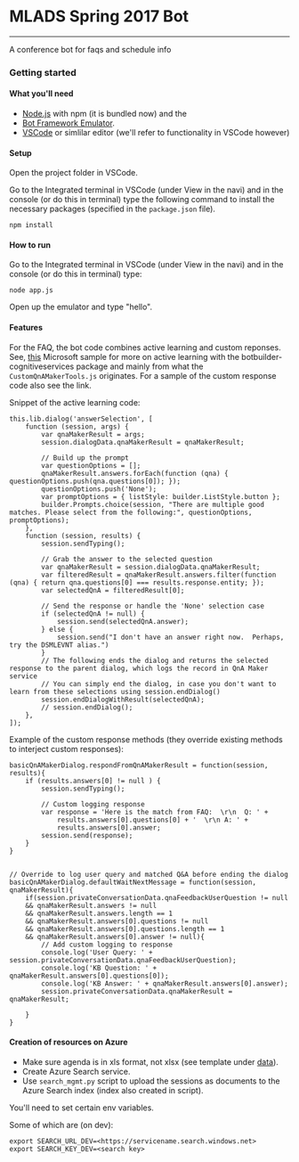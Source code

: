 # MLADS Spring 2017 Bot
-----------

A conference bot for faqs and schedule info

### Getting started

#### What you'll need 

* [Node.js](https://nodejs.org/en/download/) with npm (it is bundled now) and the 
* [Bot Framework Emulator](https://github.com/microsoft/botframework-emulator/wiki/Getting-Started).
* [VSCode](https://code.visualstudio.com/) or simlilar editor (we'll refer to functionality in VSCode however)

#### Setup

Open the project folder in VSCode.

Go to the Integrated terminal in VSCode (under View in the navi) and in the console (or do this in terminal) type the following command to install the necessary packages (specified in the `package.json` file).

    npm install


#### How to run

Go to the Integrated terminal in VSCode (under View in the navi) and in the console (or do this in terminal) type:

    node app.js

Open up the emulator and type "hello".

#### Features

For the FAQ, the bot code combines active learning and custom reponses.  See, [this](https://github.com/Microsoft/BotBuilder-CognitiveServices/tree/master/Node/samples#qna-bot-with-active-learning) Microsoft sample for more on active learning with the botbuilder-cognitiveservices package and mainly from what the `CustomQnAMakerTools.js` originates.  For a sample of the custom response code also see the link.


Snippet of the active learning code:
```node
this.lib.dialog('answerSelection', [
    function (session, args) {
        var qnaMakerResult = args;
        session.dialogData.qnaMakerResult = qnaMakerResult;

        // Build up the prompt
        var questionOptions = [];
        qnaMakerResult.answers.forEach(function (qna) { questionOptions.push(qna.questions[0]); });
        questionOptions.push('None');
        var promptOptions = { listStyle: builder.ListStyle.button };
        builder.Prompts.choice(session, "There are multiple good matches. Please select from the following:", questionOptions, promptOptions);
    },
    function (session, results) {
        session.sendTyping();

        // Grab the answer to the selected question
        var qnaMakerResult = session.dialogData.qnaMakerResult;
        var filteredResult = qnaMakerResult.answers.filter(function (qna) { return qna.questions[0] === results.response.entity; });
        var selectedQnA = filteredResult[0];

        // Send the response or handle the 'None' selection case
        if (selectedQnA != null) {
            session.send(selectedQnA.answer);
        } else {
            session.send("I don't have an answer right now.  Perhaps, try the DSMLEVNT alias.")
        }
        // The following ends the dialog and returns the selected response to the parent dialog, which logs the record in QnA Maker service
        // You can simply end the dialog, in case you don't want to learn from these selections using session.endDialog()
        session.endDialogWithResult(selectedQnA);
        // session.endDialog();
    },
]);
```

Example of the custom response methods (they override existing methods to interject custom responses):
```node
basicQnAMakerDialog.respondFromQnAMakerResult = function(session, results){
    if (results.answers[0] != null ) {
        session.sendTyping();

        // Custom logging response
        var response = 'Here is the match from FAQ:  \r\n  Q: ' + 
            results.answers[0].questions[0] + '  \r\n A: ' + 
            results.answers[0].answer;
        session.send(response);
    }
}


// Override to log user query and matched Q&A before ending the dialog
basicQnAMakerDialog.defaultWaitNextMessage = function(session, qnaMakerResult){
	if(session.privateConversationData.qnaFeedbackUserQuestion != null 
    && qnaMakerResult.answers != null 
    && qnaMakerResult.answers.length == 1 
	&& qnaMakerResult.answers[0].questions != null 
    && qnaMakerResult.answers[0].questions.length == 1 
    && qnaMakerResult.answers[0].answer != null){
        // Add custom logging to response
        console.log('User Query: ' + session.privateConversationData.qnaFeedbackUserQuestion);
        console.log('KB Question: ' + qnaMakerResult.answers[0].questions[0]);
        console.log('KB Answer: ' + qnaMakerResult.answers[0].answer);
        session.privateConversationData.qnaMakerResult = qnaMakerResult;

    }
}
```

#### Creation of resources on Azure

* Make sure agenda is in xls format, not xlsx (see template under [data](data)).
* Create Azure Search service.
* Use `search_mgmt.py` script to upload the sessions as documents to the Azure Search index (index also created in script).

You'll need to set certain env variables.

Some of which are (on dev):
```
export SEARCH_URL_DEV=<https://servicename.search.windows.net>
export SEARCH_KEY_DEV=<search key>
```
